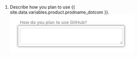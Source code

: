 1. Describe how you plan to use {{ site.data.variables.product.prodname_dotcom }}. ![Description field for how you plan to use {{ site.data.variables.product.prodname_dotcom }}](/assets/images/help/education/purpose-for-github-education.png)
